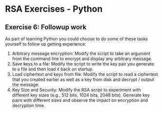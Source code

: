 # RSA Exercises - Python

## Exercise 6: Followup work

As part of learning Python you could choose to do some of these tasks yourself to follow up
getting experience:

1. Arbitrary message encryption: Modify the script to take an argument from the command
   line to encrypt and display any arbitrary message.
2. Save keys to a file: Modify the script to write the key pair you generate to a file
   and then load it back on startup.
3. Load ciphertext and keys from file: Modify the script to read a ciphertext that you
   created earlier as well as a key from disk and decrypt / output the message.
4. Key Size and Security: Modify the RSA script to experiment with different key sizes 
   (e.g., 512 bits, 1024 bits, 2048 bits). Generate key pairs with different sizes and 
   observe the impact on encryption and decryption time.